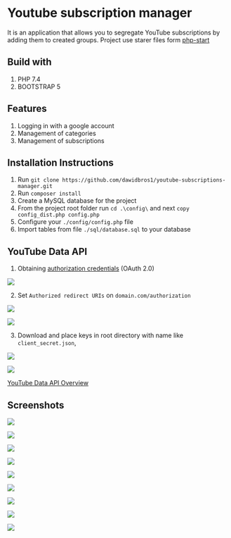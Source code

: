 # Youtube subscription manager
It is an application that allows you to segregate YouTube subscriptions by adding them to created groups. Project use starer files form [php-start](https://github.com/dawidbros1/php-start)

## Build with
1. PHP 7.4
2. BOOTSTRAP 5

## Features
1. Logging in with a google account
2. Management of categories
3. Management of subscriptions

## Installation Instructions
1. Run `git clone https://github.com/dawidbros1/youtube-subscriptions-manager.git`
2. Run `composer install`
3. Create a MySQL database for the project
4. From the project root folder run `cd .\config\` and next `copy config_dist.php config.php`
5. Configure your `./config/config.php` file
6. Import tables from file `./sql/database.sql` to your database

## YouTube Data API
1. Obtaining [authorization credentials](https://developers.google.com/youtube/registering_an_application) (OAuth 2.0)

![](docs/images/api/page.png)

2. Set `Authorized redirect URIs` on `domain.com/authorization`

![](docs/images/api/create.png)

![](docs/images/api/form.png)

3. Download and place keys in root directory with name like `client_secret.json`,

![](docs/images/api/list.png)

![](docs/images/api/keys.png)

[YouTube Data API Overview](https://developers.google.com/youtube/v3/getting-started)

## Screenshots
![](docs/images/project/homepage.png)

![](docs/images/project/homepage_logged.png)

![](docs/images/project/manage.png)

![](docs/images/project/edit.png)

![](docs/images/project/delete.png)

![](docs/images/project/list.png)

![](docs/images/project/list_notCategorized.png)

![](docs/images/project/show_grid.png)

![](docs/images/project/show_list.png)
